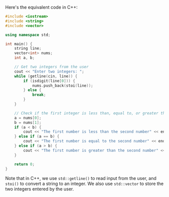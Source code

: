  Here's the equivalent code in C++:
```cpp
#include <iostream>
#include <string>
#include <vector>

using namespace std;

int main() {
    string line;
    vector<int> nums;
    int a, b;

    // Get two integers from the user
    cout << "Enter two integers: ";
    while (getline(cin, line)) {
        if (isdigit(line[0])) {
            nums.push_back(stoi(line));
        } else {
            break;
        }
    }

    // Check if the first integer is less than, equal to, or greater than the second integer
    a = nums[0];
    b = nums[1];
    if (a < b) {
        cout << "The first number is less than the second number" << endl;
    } else if (a == b) {
        cout << "The first number is equal to the second number" << endl;
    } else if (a > b) {
        cout << "The first number is greater than the second number" << endl;
    }

    return 0;
}
```
Note that in C++, we use `std::getline()` to read input from the user, and `stoi()` to convert a string to an integer. We also use `std::vector` to store the two integers entered by the user.
